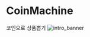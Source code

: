 # CoinMachine
코인으로 상품뽑기
![intro_banner](https://user-images.githubusercontent.com/85613338/123051402-b8e3df80-d43c-11eb-9ac0-a8cb56526aad.png)
